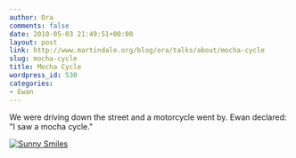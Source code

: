 ```yaml
---
author: Ora
comments: false
date: 2010-05-03 21:49:51+00:00
layout: post
link: http://www.martindale.org/blog/ora/talks/about/mocha-cycle
slug: mocha-cycle
title: Mocha Cycle
wordpress_id: 530
categories:
- Ewan
---
```


We were driving down the street and a motorcycle went by. Ewan declared: "I saw a mocha cycle."

[![Sunny Smiles](http://farm4.static.flickr.com/3377/4608475493_b6234648b5.jpg)](http://www.flickr.com/photos/enidmartindale/4608475493/)
